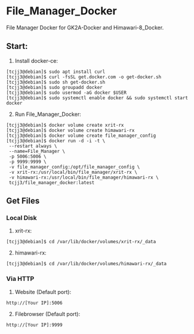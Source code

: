# File_Manager_Docker
File Manager Docker for GK2A-Docker and Himawari-8_Docker.


## Start:

1. Install docker-ce:
```
[tcjj3@debian]$ sudo apt install curl
[tcjj3@debian]$ curl -fsSL get.docker.com -o get-docker.sh
[tcjj3@debian]$ sudo sh get-docker.sh
[tcjj3@debian]$ sudo groupadd docker
[tcjj3@debian]$ sudo usermod -aG docker $USER
[tcjj3@debian]$ sudo systemctl enable docker && sudo systemctl start docker
```

2. Run File_Manager_Docker:
```
[tcjj3@debian]$ docker volume create xrit-rx
[tcjj3@debian]$ docker volume create himawari-rx
[tcjj3@debian]$ docker volume create file_manager_config
[tcjj3@debian]$ docker run -d -i -t \
 --restart always \
 --name=File_Manager \
 -p 5006:5006 \
 -p 9999:9999 \
 -v file_manager_config:/opt/file_manager_config \
 -v xrit-rx:/usr/local/bin/file_manager/xrit-rx \
 -v himawari-rx:/usr/local/bin/file_manager/himawari-rx \
 tcjj3/file_manager_docker:latest
```


## Get Files

### Local Disk
1. xrit-rx:
```
[tcjj3@debian]$ cd /var/lib/docker/volumes/xrit-rx/_data
```
2. himawari-rx:
```
[tcjj3@debian]$ cd /var/lib/docker/volumes/himawari-rx/_data
```

### Via HTTP

1. Website (Default port):
```
http://[Your IP]:5006
```

2. Filebrowser (Default port):
```
http://[Your IP]:9999
```

